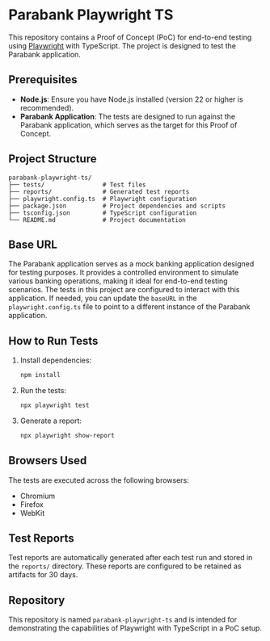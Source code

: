 # Parabank Playwright TS

This repository contains a Proof of Concept (PoC) for end-to-end testing using [Playwright](https://playwright.dev/) with TypeScript. The project is designed to test the Parabank application.

## Prerequisites

- **Node.js**: Ensure you have Node.js installed (version 22 or higher is recommended).
- **Parabank Application**: The tests are designed to run against the Parabank application, which serves as the target for this Proof of Concept.

## Project Structure

```
parabank-playwright-ts/
├── tests/                # Test files
├── reports/              # Generated test reports
├── playwright.config.ts  # Playwright configuration
├── package.json          # Project dependencies and scripts
├── tsconfig.json         # TypeScript configuration
└── README.md             # Project documentation
```

## Base URL

The Parabank application serves as a mock banking application designed for testing purposes. It provides a controlled environment to simulate various banking operations, making it ideal for end-to-end testing scenarios. The tests in this project are configured to interact with this application. If needed, you can update the `baseURL` in the `playwright.config.ts` file to point to a different instance of the Parabank application.

## How to Run Tests

1. Install dependencies:
    ```bash
    npm install
    ```

2. Run the tests:
    ```bash
    npx playwright test
    ```

3. Generate a report:
    ```bash
    npx playwright show-report
    ```

## Browsers Used

The tests are executed across the following browsers:
- Chromium
- Firefox
- WebKit

## Test Reports

Test reports are automatically generated after each test run and stored in the `reports/` directory. These reports are configured to be retained as artifacts for 30 days.

## Repository

This repository is named `parabank-playwright-ts` and is intended for demonstrating the capabilities of Playwright with TypeScript in a PoC setup.